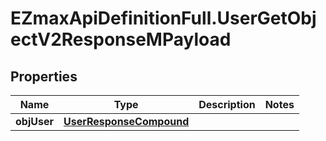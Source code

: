 # EZmaxApiDefinitionFull.UserGetObjectV2ResponseMPayload

## Properties

Name | Type | Description | Notes
------------ | ------------- | ------------- | -------------
**objUser** | [**UserResponseCompound**](UserResponseCompound.md) |  | 



